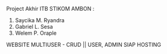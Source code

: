 Project Akhir ITB STIKOM AMBON :
1. Saycika M. Ryandra
2. Gabriel L. Sesa
3. Welem P. Oraple


WEBSITE MULTIUSER - CRUD ||
USER, ADMIN SIAP HOSTING 
